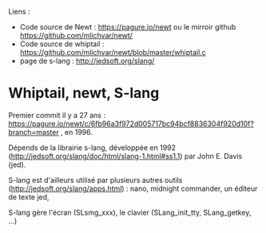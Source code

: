 Liens :

- Code source de Newt : https://pagure.io/newt ou le mirroir github https://github.com/mlichvar/newt/
- Code source de whiptail : https://github.com/mlichvar/newt/blob/master/whiptail.c
- page de s-lang : http://jedsoft.org/slang/

# Whiptail, newt, S-lang

Premier commit il y a 27 ans : https://pagure.io/newt/c/6fb96a3f972d005717bc94bcf8836304f920d10f?branch=master , en 1996.

Dépends de la librairie s-lang, développée en 1992 (http://jedsoft.org/slang/doc/html/slang-1.html#ss1.1) par John E. Davis (jed).

S-lang est d'ailleurs utilisé par plusieurs autres outils (http://jedsoft.org/slang/apps.html) : nano,  midnight commander, un éditeur de texte jed, 

S-lang gère l'écran (SLsmg_xxx), le clavier (SLang_init_tty, SLang_getkey, ...)


